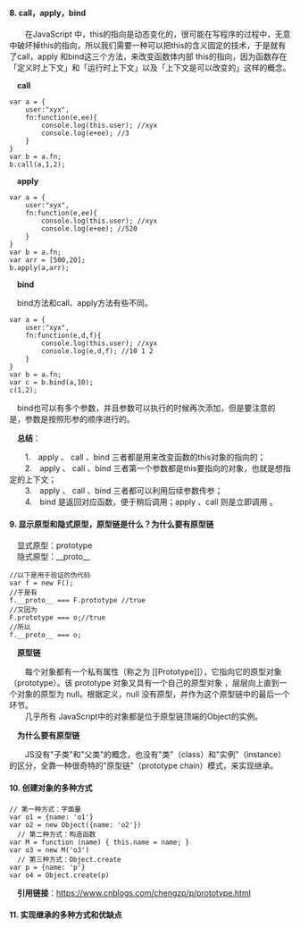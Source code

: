 #### 8. call，apply，bind  

&emsp;&emsp;在JavaScript 中，this的指向是动态变化的，很可能在写程序的过程中，无意中破坏掉this的指向，所以我们需要一种可以把this的含义固定的技术，于是就有了call，apply 和bind这三个方法，来改变函数体内部 this的指向，因为函数存在「定义时上下文」和「运行时上下文」以及「上下文是可以改变的」这样的概念。

&emsp;**call**  

>  
    var a = {
        user:"xyx",
        fn:function(e,ee){
            console.log(this.user); //xyx
            console.log(e+ee); //3
        }
    }
    var b = a.fn;
    b.call(a,1,2);  
    
&emsp;**apply**  

>  
    var a = {
        user:"xyx",
        fn:function(e,ee){
            console.log(this.user); //xyx
            console.log(e+ee); //520
        }
    }
    var b = a.fn;
    var arr = [500,20];
    b.apply(a,arr);  
    
&emsp;**bind**  

&emsp;bind方法和call、apply方法有些不同。

>  
    var a = {
        user:"xyx",
        fn:function(e,d,f){
            console.log(this.user); //xyx
            console.log(e,d,f); //10 1 2
        }
    }
    var b = a.fn;
    var c = b.bind(a,10);
    c(1,2);

&emsp;bind也可以有多个参数，并且参数可以执行的时候再次添加，但是要注意的是，参数是按照形参的顺序进行的。  

&emsp;**总结**：  

&emsp;&emsp;1.&emsp;apply 、 call 、bind 三者都是用来改变函数的this对象的指向的；  
&emsp;&emsp;2.&emsp;apply 、 call 、bind 三者第一个参数都是this要指向的对象，也就是想指定的上下文；  
&emsp;&emsp;3.&emsp;apply 、 call 、bind 三者都可以利用后续参数传参；  
&emsp;&emsp;4.&emsp;bind 是返回对应函数，便于稍后调用；apply 、call 则是立即调用 。  

#### 9. 显示原型和隐式原型，原型链是什么？为什么要有原型链  

&emsp;显式原型：prototype  
&emsp;隐式原型：\_\_proto__    

>  
    //以下是用于验证的伪代码
    var f = new F(); 
    //于是有
    f.__proto__ === F.prototype //true
    //又因为
    F.prototype === o;//true
    //所以
    f.__proto__ === o;

&emsp;**原型链**  

&emsp;&emsp;每个对象都有一个私有属性（称之为 [[Prototype]]），它指向它的原型对象（prototype）。该 prototype 对象又具有一个自己的原型对象 ，层层向上直到一个对象的原型为 null。根据定义，null 没有原型，并作为这个原型链中的最后一个环节。  
&emsp;&emsp;几乎所有 JavaScript中的对象都是位于原型链顶端的Object的实例。

&emsp;**为什么要有原型链**  

&emsp;&emsp;JS没有"子类"和"父类"的概念，也没有"类"（class）和"实例"（instance）的区分，全靠一种很奇特的"原型链"（prototype chain）模式，来实现继承。  

#### 10. 创建对象的多种方式  

>  
    // 第一种方式：字面量
    var o1 = {name: 'o1'}
    var o2 = new Object({name: 'o2'})
      // 第二种方式：构造函数
    var M = function (name) { this.name = name; }
    var o3 = new M('o3')
      // 第三种方式：Object.create
    var p = {name: 'p'}
    var o4 = Object.create(p)    
    
&emsp;**引用链接**：https://www.cnblogs.com/chengzp/p/prototype.html
    
#### 11. 实现继承的多种方式和优缺点  


